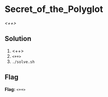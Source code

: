 # Secret_of_the_Polyglot
*<++>*

## Solution
1. <++>
2. `<++>`
3. `./solve.sh`


## Flag
**Flag:** `<++>`
